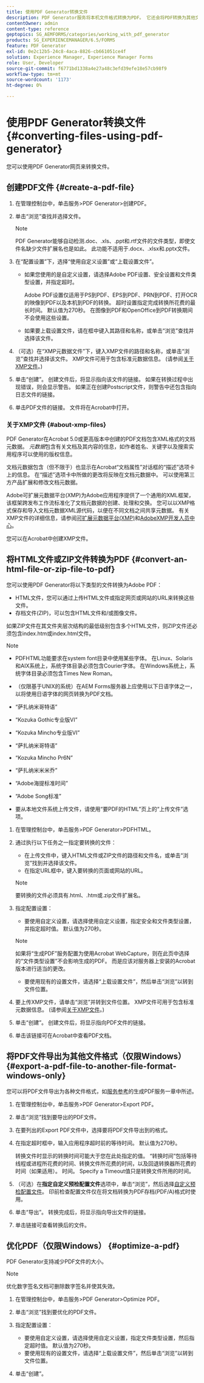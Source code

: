```yaml
---
title: 使用PDF Generator转换文件
description: PDF Generator服务将本机文件格式转换为PDF。 它还会将PDF转换为其他文件格式并优化PDF文档的大小。
contentOwner: admin
content-type: reference
geptopics: SG_AEMFORMS/categories/working_with_pdf_generator
products: SG_EXPERIENCEMANAGER/6.5/FORMS
feature: PDF Generator
exl-id: 0e2c12b5-24c8-4aca-8826-cb661051ce4f
solution: Experience Manager, Experience Manager Forms
role: User, Developer
source-git-commit: f6771bd1338a4e27a48c3efd39efe18e57cb98f9
workflow-type: tm+mt
source-wordcount: '1173'
ht-degree: 0%

---
```


# 使用PDF Generator转换文件{#converting-files-using-pdf-generator}

您可以使用PDF Generator网页来转换文件。

## 创建PDF文件 {#create-a-pdf-file}

1. 在管理控制台中，单击服务>PDF Generator>创建PDF。
1. 单击“浏览”查找并选择文件。

   >[!NOTE]
   >
   >PDF Generator能够自动检测.doc、.xls、.ppt和.rtf文件的文件类型，即使文件名缺少文件扩展名也是如此。 此功能不适用于.docx、.xlsx和.pptx文件。

1. 在“配置设置”下，选择“使用自定义设置”或“上载设置文件”。

   * 如果您使用的是自定义设置，请选择Adobe PDF设置、安全设置和文件类型设置，并指定超时。

     Adobe PDF设置仅适用于PS到PDF、EPS到PDF、PRN到PDF、打开OCR的映像到PDF以及本机到PDF的转换。 超时设置指定完成转换所花费的最长时间。 默认值为270秒。 在图像到PDF和OpenOffice到PDF转换期间不会使用这些设置。

   * 如果要上载设置文件，请在框中键入其路径和名称，或单击“浏览”查找并选择该文件。

1. （可选）在“XMP元数据文件”下，键入XMP文件的路径和名称，或单击“浏览”查找并选择该文件。 XMP文件可用于包含标准元数据信息。 (请参阅[关于XMP文件](converting-files-using-pdf-generator.md#about-xmp-files)。)
1. 单击“创建”。 创建文件后，将显示指向该文件的链接。 如果在转换过程中出现错误，则会显示警告。 如果正在创建Postscript文件，则警告中还包含指向日志文件的链接。
1. 单击PDF文件的链接。 文件将在Acrobat中打开。

### 关于XMP文件 {#about-xmp-files}

PDF Generator在Acrobat 5.0或更高版本中创建的PDF文档包含XML格式的文档元数据。 *元数据*&#x200B;包含有关文档及其内容的信息，如作者姓名、关键字以及搜索实用程序可以使用的版权信息。

文档元数据包含（但不限于）也显示在Acrobat“文档属性”对话框的“描述”选项卡上的信息。 在“描述”选项卡中所做的更改将反映在文档元数据中。 可以使用第三方产品扩展和修改文档元数据。

Adobe可扩展元数据平台(XMP)为Adobe应用程序提供了一个通用的XML框架，该框架跨发布工作流标准化了文档元数据的创建、处理和交换。 您可以以XMP格式保存和导入文档元数据XML源代码，以便在不同文档之间共享元数据。 有关XMP文件的详细信息，请参阅[可扩展元数据平台(XMP)](https://www.adobe.com/products/xmp/)和[AdobeXMP开发人员中心](https://www.adobe.com/devnet/xmp.html)。

您可以在Acrobat中创建XMP文件。

## 将HTML文件或ZIP文件转换为PDF {#convert-an-html-file-or-zip-file-to-pdf}

您可以使用PDF Generator将以下类型的文件转换为Adobe PDF：

* HTML文件，您可以通过上传HTML文件或指定网页或网站的URL来转换这些文件。
* 存档文件(ZIP)，可以包含HTML文件和/或图像文件。

如果ZIP文件在其文件夹层次结构的最低级别包含多个HTML文件，则ZIP文件还必须包含index.htm或index.html文件。

>[!NOTE]
>
>* PDFHTML功能要求在system font目录中使用某些字体。 在Linux、Solaris和AIX系统上，系统字体目录必须包含Courier字体。 在Windows系统上，系统字体目录必须包含Times New Roman。
>
>* （仅限基于UNIX的系统）在AEM Forms服务器上应使用以下日语字体之一，以将使用日语字体的网页转换为PDF文档。
>
>  * “萨扎纳米哥特语”
>  * “Kozuka Gothic专业版VI”
>  * “Kozuka Mincho专业版VI”
>  * “萨扎纳米哥特语”
>  * “Kozuka Mincho Pr6N”
>  * “萨扎纳米米米乔”
>  * “Adobe海提标准时间”
>  * “Adobe Song标准”
>
>* 要从本地文件系统上传文件，请使用“要PDF的HTML”页上的“上传文件”选项。

1. 在管理控制台中，单击服务>PDF Generator>PDFHTML。
1. 通过执行以下任务之一指定要转换的文件：

   * 在上传文件中，键入HTML文件或ZIP文件的路径和文件名，或单击“浏览”找到并选择该文件。
   * 在指定URL框中，键入要转换的页面或网站的URL。

   >[!NOTE]
   >
   >要转换的文件必须具有.html、.htm或.zip文件扩展名。

1. 指定配置设置：

   * 要使用自定义设置，请选择使用自定义设置，指定安全和文件类型设置，并指定超时值。 默认值为270秒。

   >[!NOTE]
   >
   >如果将“生成PDF”服务配置为使用Acrobat WebCapture，则在此页中选择的“文件类型设置”不会影响生成的PDF。 而是应该对服务器上安装的Acrobat版本进行适当的更改。

   * 要使用现有的设置文件，请选择“上载设置文件”，然后单击“浏览”以转到文件位置。

1. 要上传XMP文件，请单击“浏览”并转到文件位置。 XMP文件可用于包含标准元数据信息。 (请参阅[关于XMP文件](converting-files-using-pdf-generator.md#about-xmp-files)。)
1. 单击“创建”。 创建文件后，将显示指向PDF文件的链接。
1. 单击该链接可在Acrobat中查看PDF文档。

## 将PDF文件导出为其他文件格式（仅限Windows） {#export-a-pdf-file-to-another-file-format-windows-only}

您可以将PDF文件导出为各种文件格式，如[服务参考](https://www.adobe.com/go/learn_aemforms_services_63)的生成PDF服务一章中所述。

1. 在管理控制台中，单击服务>PDF Generator>Export PDF。
1. 单击“浏览”找到要导出的PDF文件。
1. 在要列出的Export PDF文件中，选择要将PDF文件导出到的格式。
1. 在指定超时框中，输入应用程序超时前的等待时间。 默认值为270秒。

   转换文件时显示的转换时间可能大于您在此处指定的值。 “转换时间”包括等待线程或进程所花费的时间、转换文件所花费的时间，以及回退转换器所花费的时间（如果适用）。 时间。 Specify a Timeout值只是转换文件所用的时间。

1. （可选）在&#x200B;**指定自定义预检配置文件**&#x200B;选项中，单击“浏览”，然后选择[自定义预检配置文件](https://helpx.adobe.com/acrobat/using/preflight-profiles-acrobat-pro.html)。 印前检查配置文件仅在将文档转换为PDF存档(PDF/A)格式时使用。
1. 单击“导出”。 转换完成后，将显示指向导出文件的链接。
1. 单击链接可查看转换后的文件。

## 优化PDF（仅限Windows） {#optimize-a-pdf}

PDF Generator支持减少PDF文件的大小。

>[!NOTE]
>
>优化数字签名文档可删除数字签名并使其失效。

1. 在管理控制台中，单击服务>PDF Generator>Optimize PDF。
1. 单击“浏览”找到要优化的PDF文件。
1. 指定配置设置：

   * 要使用自定义设置，请选择使用自定义设置，指定文件类型设置，然后指定超时值。 默认值为270秒。
   * 要使用现有的设置文件，请选择“上载设置文件”，然后单击“浏览”以转到文件位置。

1. 单击“创建”。
